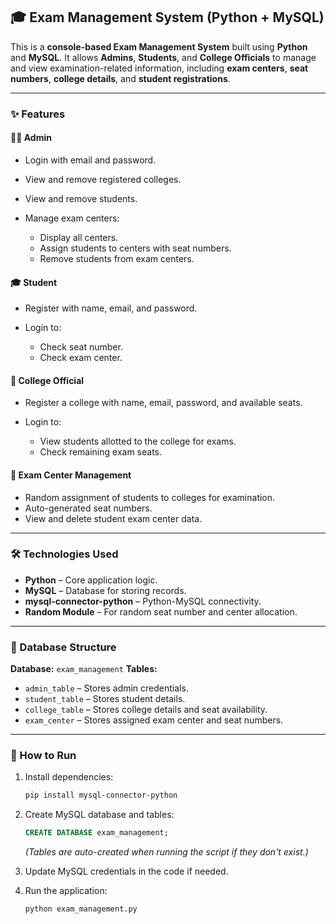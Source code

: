 ## 🎓 Exam Management System (Python + MySQL)

This is a **console-based Exam Management System** built using **Python** and **MySQL**.
It allows **Admins**, **Students**, and **College Officials** to manage and view examination-related information, including **exam centers**, **seat numbers**, **college details**, and **student registrations**.

---

### ✨ Features

#### 👨‍💼 Admin

* Login with email and password.
* View and remove registered colleges.
* View and remove students.
* Manage exam centers:

  * Display all centers.
  * Assign students to centers with seat numbers.
  * Remove students from exam centers.

#### 🎓 Student

* Register with name, email, and password.
* Login to:

  * Check seat number.
  * Check exam center.

#### 🏫 College Official

* Register a college with name, email, password, and available seats.
* Login to:

  * View students allotted to the college for exams.
  * Check remaining exam seats.

#### 📍 Exam Center Management

* Random assignment of students to colleges for examination.
* Auto-generated seat numbers.
* View and delete student exam center data.

---

### 🛠️ Technologies Used

* **Python** – Core application logic.
* **MySQL** – Database for storing records.
* **mysql-connector-python** – Python-MySQL connectivity.
* **Random Module** – For random seat number and center allocation.

---

### 📂 Database Structure

**Database:** `exam_management`
**Tables:**

* `admin_table` – Stores admin credentials.
* `student_table` – Stores student details.
* `college_table` – Stores college details and seat availability.
* `exam_center` – Stores assigned exam center and seat numbers.

---

### 🚀 How to Run

1. Install dependencies:

   ```bash
   pip install mysql-connector-python
   ```
2. Create MySQL database and tables:

   ```sql
   CREATE DATABASE exam_management;
   ```

   *(Tables are auto-created when running the script if they don't exist.)*
3. Update MySQL credentials in the code if needed.
4. Run the application:

   ```bash
   python exam_management.py
   ```
